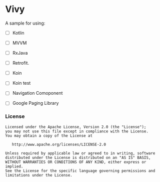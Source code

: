# Vivy

A sample for using:
 - [ ] Kotlin
 - [ ] MVVM
 - [ ] RxJava
 - [ ] Retrofit.
 - [ ] Koin
 - [ ] Koin test
 - [ ] Navigation Comoponent
 - [ ] Google Paging Library

 
 
 ### License

```
Licensed under the Apache License, Version 2.0 (the "License");
you may not use this file except in compliance with the License.
You may obtain a copy of the License at

   http://www.apache.org/licenses/LICENSE-2.0

Unless required by applicable law or agreed to in writing, software
distributed under the License is distributed on an "AS IS" BASIS,
WITHOUT WARRANTIES OR CONDITIONS OF ANY KIND, either express or implied.
See the License for the specific language governing permissions and
limitations under the License.
```
